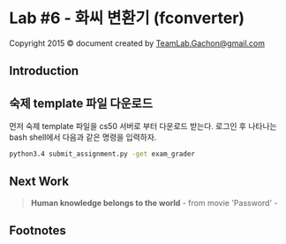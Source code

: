 Lab #6 - 화씨 변환기 (fconverter)
=======
Copyright 2015 © document created by TeamLab.Gachon@gmail.com

## Introduction

## 숙제 template 파일 다운로드
먼저 숙제 template 파일을 cs50 서버로 부터 다운로드 받는다. 로그인 후 나타나는 bash shell에서 다음과 같은 명령을 입력하자.
```bash
python3.4 submit_assignment.py -get exam_grader
```  

## Next Work

> **Human knowledge belongs to the world** - from movie 'Password' -

## Footnotes
